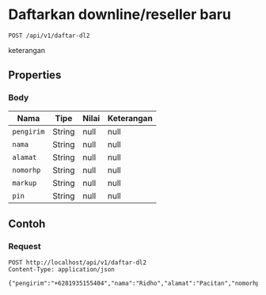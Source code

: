 # Daftarkan downline/reseller baru
```http
POST /api/v1/daftar-dl2
```
keterangan
## Properties
### Body
Nama | Tipe | Nilai | Keterangan
--- | --- | --- | ---
<code>pengirim</code> | String | null | null
<code>nama</code> | String | null | null
<code>alamat</code> | String | null | null
<code>nomorhp</code> | String | null | null
<code>markup</code> | String | null | null
<code>pin</code> | String | null | null
## Contoh
### Request
```http
POST http://localhost/api/v1/daftar-dl2
Content-Type: application/json

{"pengirim":"+6281935155404","nama":"Ridho","alamat":"Pacitan","nomorhp":"087758437457","markup":"500","pin":"1234"}


```
